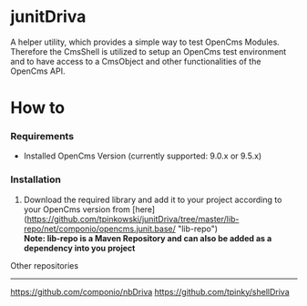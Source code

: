 junitDriva
=======
A helper utility, which provides a simple way to test OpenCms Modules.
Therefore the CmsShell is utilized to setup an OpenCms test environment and to have access to a CmsObject and other functionalities of the OpenCms API.

How to
=======
### Requirements ###
* Installed OpenCms Version (currently supported: 9.0.x or 9.5.x)

### Installation ###
1. Download the required library and add it to your project according to your OpenCms version from [here]
(https://github.com/tpinkowski/junitDriva/tree/master/lib-repo/net/componio/opencms.junit.base/ "lib-repo")<br/>
**Note: lib-repo is a Maven Repository and can also be added as a dependency into you project**





Other repositories
_______
https://github.com/componio/nbDriva 
https://github.com/tpinky/shellDriva
